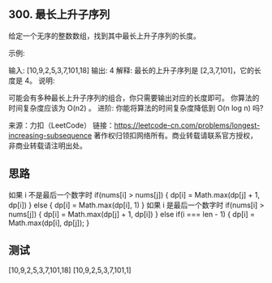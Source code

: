## 300. 最长上升子序列

给定一个无序的整数数组，找到其中最长上升子序列的长度。

示例:

输入: [10,9,2,5,3,7,101,18]
输出: 4 
解释: 最长的上升子序列是 [2,3,7,101]，它的长度是 4。
说明:

可能会有多种最长上升子序列的组合，你只需要输出对应的长度即可。
你算法的时间复杂度应该为 O(n2) 。
进阶: 你能将算法的时间复杂度降低到 O(n log n) 吗?

来源：力扣（LeetCode）
链接：https://leetcode-cn.com/problems/longest-increasing-subsequence
著作权归领扣网络所有。商业转载请联系官方授权，非商业转载请注明出处。

## 思路
如果 i 不是最后一个数字时
 if(nums[i] > nums[j]) {
        dp[i] = Math.max(dp[j] + 1, dp[i])
      }  else {
        dp[i] = Math.max(dp[i], 1)
      }
如果 i 是最后一个数字时
if(nums[i] > nums[j]) {
        dp[i] = Math.max(dp[j] + 1, dp[i])
      } else if(i === len - 1) {
        dp[i] = Math.max(dp[i], dp[j]);
      }
## 测试
[10,9,2,5,3,7,101,18]
[10,9,2,5,3,7,101,1]